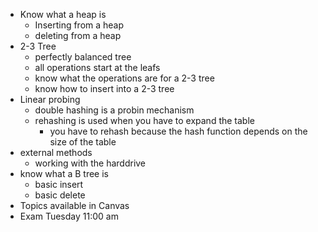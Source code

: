 - Know what a heap is
	- Inserting from a heap
	- deleting from a heap
- 2-3 Tree
	- perfectly balanced tree
	- all operations start at the leafs
	- know what the operations are for a 2-3 tree
	- know how to insert into a 2-3 tree
- Linear probing
	- double hashing is a probin mechanism
	- rehashing is used when you have to expand the table
		- you have to rehash because the hash function depends on the size of the table
- external methods
	- working with the harddrive
- know what a B tree is
	- basic insert
	- basic delete
- Topics available in Canvas
- Exam Tuesday 11:00 am